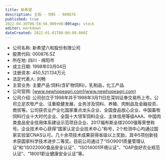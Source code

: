 ```yaml
---
title: 新希望
description: 主板 - 饲料 - 000876
published: true
2022-04-30T06:58:56.000+08:00tags: stock
editor: markdown
dateCreated: 2022-01-01T00:00:00.000Z
---
```


- 公司名称: 新希望六和股份有限公司
- 股票代码: 000876.SZ
- 所在地: 四川 - 绵阳市
- 成立日期: 1998年03月04日
- 注册资本: 450,521.134万元
- 法定代表人: 刘畅
- 主营业务: 主要产品:饲料(含矿物饲料)，乳制品，化工产品.
- 公司官网: [www.newhopeagri.com](www.newhopeagri.com)
- 公司介绍: 公司创立于1998年并于1998年3月11日在深圳证券交易所上市。公司立足农牧产业、注重稳健发展，业务涉及饲料、养殖、肉制品及金融投资、商贸等。公司获农业产业化国家重点龙头企业、全国食品放心企业、中国畜牧饲料行业十大时代企业、全国十大领军饲料企业、主体信用等级AAA、中国肉类食品安全信用体系建设示范项目企业、2017福布斯全球2000强等荣誉称号。企业技术中心获得“国家认定企业技术中心”称号，2个检测中心均通过国家实验室CNAS认可。几十余项技术成果获得省级以上奖励，其中5项创新技术获国家科学技术进步二等奖。目前公司通过了“ISO9001质量管理认证”和“ISO22000食品安全认证”、“ISO14001环境认证”、“GAP良好农业规范认证”、“18001职业健康安全认证”等。


